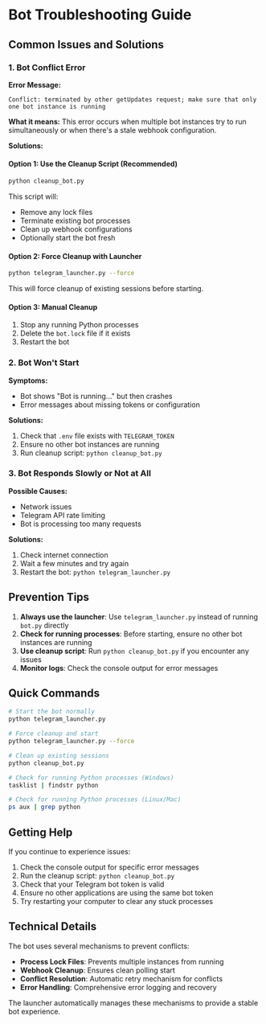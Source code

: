 # Bot Troubleshooting Guide

## Common Issues and Solutions

### 1. Bot Conflict Error

**Error Message:**
```
Conflict: terminated by other getUpdates request; make sure that only one bot instance is running
```

**What it means:**
This error occurs when multiple bot instances try to run simultaneously or when there's a stale webhook configuration.

**Solutions:**

#### Option 1: Use the Cleanup Script (Recommended)
```bash
python cleanup_bot.py
```
This script will:
- Remove any lock files
- Terminate existing bot processes
- Clean up webhook configurations
- Optionally start the bot fresh

#### Option 2: Force Cleanup with Launcher
```bash
python telegram_launcher.py --force
```
This will force cleanup of existing sessions before starting.

#### Option 3: Manual Cleanup
1. Stop any running Python processes
2. Delete the `bot.lock` file if it exists
3. Restart the bot

### 2. Bot Won't Start

**Symptoms:**
- Bot shows "Bot is running..." but then crashes
- Error messages about missing tokens or configuration

**Solutions:**
1. Check that `.env` file exists with `TELEGRAM_TOKEN`
2. Ensure no other bot instances are running
3. Run cleanup script: `python cleanup_bot.py`

### 3. Bot Responds Slowly or Not at All

**Possible Causes:**
- Network issues
- Telegram API rate limiting
- Bot is processing too many requests

**Solutions:**
1. Check internet connection
2. Wait a few minutes and try again
3. Restart the bot: `python telegram_launcher.py`

## Prevention Tips

1. **Always use the launcher**: Use `telegram_launcher.py` instead of running `bot.py` directly
2. **Check for running processes**: Before starting, ensure no other bot instances are running
3. **Use cleanup script**: Run `python cleanup_bot.py` if you encounter any issues
4. **Monitor logs**: Check the console output for error messages

## Quick Commands

```bash
# Start the bot normally
python telegram_launcher.py

# Force cleanup and start
python telegram_launcher.py --force

# Clean up existing sessions
python cleanup_bot.py

# Check for running Python processes (Windows)
tasklist | findstr python

# Check for running Python processes (Linux/Mac)
ps aux | grep python
```

## Getting Help

If you continue to experience issues:

1. Check the console output for specific error messages
2. Run the cleanup script: `python cleanup_bot.py`
3. Check that your Telegram bot token is valid
4. Ensure no other applications are using the same bot token
5. Try restarting your computer to clear any stuck processes

## Technical Details

The bot uses several mechanisms to prevent conflicts:

- **Process Lock Files**: Prevents multiple instances from running
- **Webhook Cleanup**: Ensures clean polling start
- **Conflict Resolution**: Automatic retry mechanism for conflicts
- **Error Handling**: Comprehensive error logging and recovery

The launcher automatically manages these mechanisms to provide a stable bot experience. 